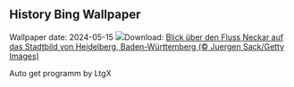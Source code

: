 ## History Bing Wallpaper
Wallpaper date: 2024-05-15
![](https://www.bing.com/th?id=OHR.RiverNekarHeidelberg_DE-DE0017451449_UHD.jpg&w=1000)Download: [Blick über den Fluss Neckar auf das Stadtbild von Heidelberg, Baden-Württemberg (© Juergen Sack/Getty Images)](https://www.bing.com/th?id=OHR.RiverNekarHeidelberg_DE-DE0017451449_UHD.jpg)

Auto get programm by LtgX
